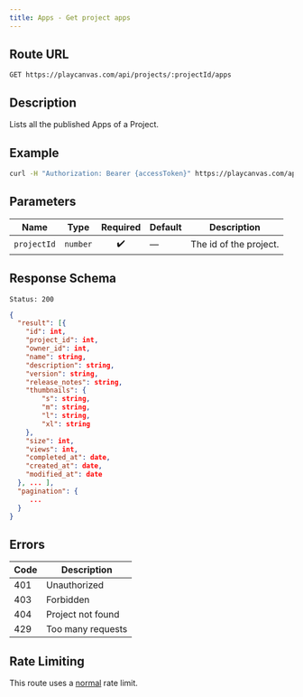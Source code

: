 ```yaml
---
title: Apps - Get project apps
---
```


## Route URL

```none
GET https://playcanvas.com/api/projects/:projectId/apps
```

## Description

Lists all the published Apps of a Project.

## Example

```bash
curl -H "Authorization: Bearer {accessToken}" https://playcanvas.com/api/projects/{projectId}/apps
```

## Parameters

| Name        | Type       | Required | Default | Description            |
| ----------- | ---------- | :------: | ------- | ---------------------- |
| `projectId` | `number`   |   ✔️     |   —     | The id of the project. |

## Response Schema

```none
Status: 200
```

```json
{
  "result": [{
    "id": int,
    "project_id": int,
    "owner_id": int,
    "name": string,
    "description": string,
    "version": string,
    "release_notes": string,
    "thumbnails": {
        "s": string,
        "m": string,
        "l": string,
        "xl": string
    },
    "size": int,
    "views": int,
    "completed_at": date,
    "created_at": date,
    "modified_at": date
  }, ... ],
  "pagination": {
     ...
  }
}
```

## Errors

| Code | Description       |
| ---- | ----------------- |
| 401  | Unauthorized      |
| 403  | Forbidden         |
| 404  | Project not found |
| 429  | Too many requests |

## Rate Limiting

This route uses a [normal][1] rate limit.

[1]: /user-manual/api#rate-limiting
